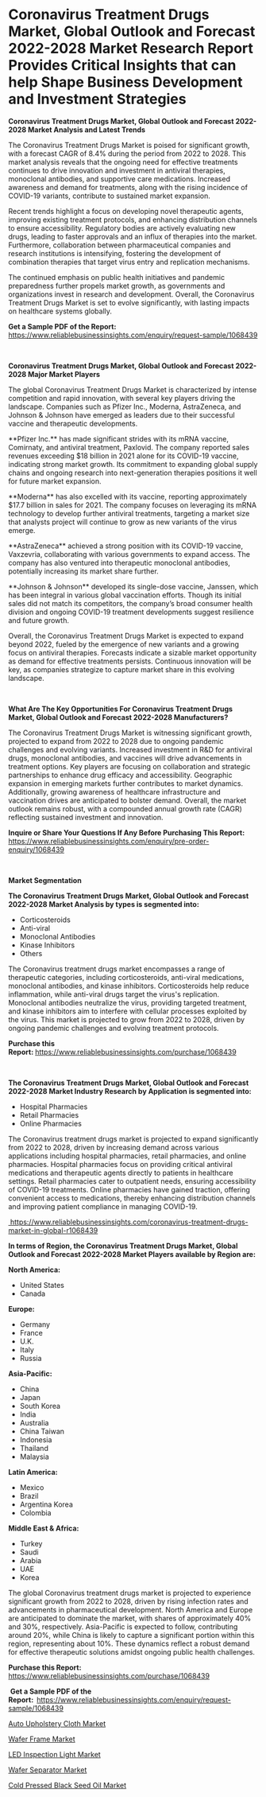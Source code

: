 <p><h1>Coronavirus Treatment Drugs Market, Global Outlook and Forecast 2022-2028 Market Research Report Provides Critical Insights that can help Shape Business Development and Investment Strategies</h1></p><p><strong>Coronavirus Treatment Drugs Market, Global Outlook and Forecast 2022-2028 Market Analysis and Latest Trends</strong></p>
<p><p>The Coronavirus Treatment Drugs Market is poised for significant growth, with a forecast CAGR of 8.4% during the period from 2022 to 2028. This market analysis reveals that the ongoing need for effective treatments continues to drive innovation and investment in antiviral therapies, monoclonal antibodies, and supportive care medications. Increased awareness and demand for treatments, along with the rising incidence of COVID-19 variants, contribute to sustained market expansion.</p><p>Recent trends highlight a focus on developing novel therapeutic agents, improving existing treatment protocols, and enhancing distribution channels to ensure accessibility. Regulatory bodies are actively evaluating new drugs, leading to faster approvals and an influx of therapies into the market. Furthermore, collaboration between pharmaceutical companies and research institutions is intensifying, fostering the development of combination therapies that target virus entry and replication mechanisms.</p><p>The continued emphasis on public health initiatives and pandemic preparedness further propels market growth, as governments and organizations invest in research and development. Overall, the Coronavirus Treatment Drugs Market is set to evolve significantly, with lasting impacts on healthcare systems globally.</p></p>
<p><strong>Get a Sample PDF of the Report:&nbsp;</strong> <a href="https://www.reliablebusinessinsights.com/enquiry/request-sample/1068439">https://www.reliablebusinessinsights.com/enquiry/request-sample/1068439</a></p>
<p>&nbsp;</p>
<p><strong>Coronavirus Treatment Drugs Market, Global Outlook and Forecast 2022-2028 Major Market Players</strong></p>
<p><p>The global Coronavirus Treatment Drugs Market is characterized by intense competition and rapid innovation, with several key players driving the landscape. Companies such as Pfizer Inc., Moderna, AstraZeneca, and Johnson & Johnson have emerged as leaders due to their successful vaccine and therapeutic developments.</p><p>**Pfizer Inc.** has made significant strides with its mRNA vaccine, Comirnaty, and antiviral treatment, Paxlovid. The company reported sales revenues exceeding $18 billion in 2021 alone for its COVID-19 vaccine, indicating strong market growth. Its commitment to expanding global supply chains and ongoing research into next-generation therapies positions it well for future market expansion.</p><p>**Moderna** has also excelled with its vaccine, reporting approximately $17.7 billion in sales for 2021. The company focuses on leveraging its mRNA technology to develop further antiviral treatments, targeting a market size that analysts project will continue to grow as new variants of the virus emerge.</p><p>**AstraZeneca** achieved a strong position with its COVID-19 vaccine, Vaxzevria, collaborating with various governments to expand access. The company has also ventured into therapeutic monoclonal antibodies, potentially increasing its market share further.</p><p>**Johnson & Johnson** developed its single-dose vaccine, Janssen, which has been integral in various global vaccination efforts. Though its initial sales did not match its competitors, the company’s broad consumer health division and ongoing COVID-19 treatment developments suggest resilience and future growth.</p><p>Overall, the Coronavirus Treatment Drugs Market is expected to expand beyond 2022, fueled by the emergence of new variants and a growing focus on antiviral therapies. Forecasts indicate a sizable market opportunity as demand for effective treatments persists. Continuous innovation will be key, as companies strategize to capture market share in this evolving landscape.</p></p>
<p>&nbsp;</p>
<p><strong>What Are The Key Opportunities For Coronavirus Treatment Drugs Market, Global Outlook and Forecast 2022-2028 Manufacturers?</strong></p>
<p><p>The Coronavirus Treatment Drugs Market is witnessing significant growth, projected to expand from 2022 to 2028 due to ongoing pandemic challenges and evolving variants. Increased investment in R&D for antiviral drugs, monoclonal antibodies, and vaccines will drive advancements in treatment options. Key players are focusing on collaboration and strategic partnerships to enhance drug efficacy and accessibility. Geographic expansion in emerging markets further contributes to market dynamics. Additionally, growing awareness of healthcare infrastructure and vaccination drives are anticipated to bolster demand. Overall, the market outlook remains robust, with a compounded annual growth rate (CAGR) reflecting sustained investment and innovation.</p></p>
<p><strong>Inquire or Share Your Questions If Any Before Purchasing This Report:</strong> <a href="https://www.reliablebusinessinsights.com/enquiry/pre-order-enquiry/1068439">https://www.reliablebusinessinsights.com/enquiry/pre-order-enquiry/1068439</a></p>
<p>&nbsp;</p>
<p><strong>Market Segmentation</strong></p>
<p><strong>The Coronavirus Treatment Drugs Market, Global Outlook and Forecast 2022-2028 Market Analysis by types is segmented into:</strong></p>
<p><ul><li>Corticosteroids</li><li>Anti-viral</li><li>Monoclonal Antibodies</li><li>Kinase Inhibitors</li><li>Others</li></ul></p>
<p><p>The Coronavirus treatment drugs market encompasses a range of therapeutic categories, including corticosteroids, anti-viral medications, monoclonal antibodies, and kinase inhibitors. Corticosteroids help reduce inflammation, while anti-viral drugs target the virus's replication. Monoclonal antibodies neutralize the virus, providing targeted treatment, and kinase inhibitors aim to interfere with cellular processes exploited by the virus. This market is projected to grow from 2022 to 2028, driven by ongoing pandemic challenges and evolving treatment protocols.</p></p>
<p><strong>Purchase this Report:&nbsp;</strong><a href="https://www.reliablebusinessinsights.com/purchase/1068439">https://www.reliablebusinessinsights.com/purchase/1068439</a></p>
<p>&nbsp;</p>
<p><strong>The Coronavirus Treatment Drugs Market, Global Outlook and Forecast 2022-2028 Market Industry Research by Application is segmented into:</strong></p>
<p><ul><li>Hospital Pharmacies</li><li>Retail Pharmacies</li><li>Online Pharmacies</li></ul></p>
<p><p>The Coronavirus treatment drugs market is projected to expand significantly from 2022 to 2028, driven by increasing demand across various applications including hospital pharmacies, retail pharmacies, and online pharmacies. Hospital pharmacies focus on providing critical antiviral medications and therapeutic agents directly to patients in healthcare settings. Retail pharmacies cater to outpatient needs, ensuring accessibility of COVID-19 treatments. Online pharmacies have gained traction, offering convenient access to medications, thereby enhancing distribution channels and improving patient compliance in managing COVID-19.</p></p>
<p><a href="https://www.reliablebusinessinsights.com/coronavirus-treatment-drugs-market-in-global-r1068439">&nbsp;https://www.reliablebusinessinsights.com/coronavirus-treatment-drugs-market-in-global-r1068439</a></p>
<p><strong>In terms of Region, the Coronavirus Treatment Drugs Market, Global Outlook and Forecast 2022-2028 Market Players available by Region are:</strong></p>
<p>
    <p> <strong> North America: </strong>
        <ul>
            <li>United States</li>
            <li>Canada</li>
        </ul>
        </p> 
    <p> <strong> Europe: </strong>
        <ul>
            <li>Germany</li>
            <li>France</li>
            <li>U.K.</li>
            <li>Italy</li>
            <li>Russia</li>
        </ul>
        </p> 
    <p> <strong> Asia-Pacific: </strong>
        <ul>
            <li>China</li>
            <li>Japan</li>
            <li>South Korea</li>
            <li>India</li>
            <li>Australia</li>
            <li>China Taiwan</li>
            <li>Indonesia</li>
            <li>Thailand</li>
            <li>Malaysia</li>
        </ul>
        </p> 
    <p> <strong> Latin America: </strong>
        <ul>
            <li>Mexico</li>
            <li>Brazil</li>
            <li>Argentina Korea</li>
            <li>Colombia</li>
        </ul>
        </p> 
    <p> <strong> Middle East & Africa: </strong>
        <ul>
            <li>Turkey</li>
            <li>Saudi</li>
            <li>Arabia</li>
            <li>UAE</li>
            <li>Korea</li>
        </ul>
    </p>
    </p>
<p><p>The global Coronavirus treatment drugs market is projected to experience significant growth from 2022 to 2028, driven by rising infection rates and advancements in pharmaceutical development. North America and Europe are anticipated to dominate the market, with shares of approximately 40% and 30%, respectively. Asia-Pacific is expected to follow, contributing around 20%, while China is likely to capture a significant portion within this region, representing about 10%. These dynamics reflect a robust demand for effective therapeutic solutions amidst ongoing public health challenges.</p></p>
<p><strong>Purchase this Report: </strong><a href="https://www.reliablebusinessinsights.com/purchase/1068439">https://www.reliablebusinessinsights.com/purchase/1068439</a></p>
<p>&nbsp;<strong>Get a Sample PDF of the Report:&nbsp;&nbsp;</strong><a href="https://www.reliablebusinessinsights.com/enquiry/request-sample/1068439">https://www.reliablebusinessinsights.com/enquiry/request-sample/1068439</a></p>
<p><strong></strong></p>
<p><p><a href="https://www.linkedin.com/pulse/auto-upholstery-cloth-market-growth-outlook-from-2024-2031-projecting-bvzxc?trackingId=XUVK9K2bRUeBVxexZ5XAWA%3D%3D">Auto Upholstery Cloth Market</a></p><p><a href="https://www.linkedin.com/pulse/wafer-frame-industry-sector-market-dynamics-future-scenarios-arzve?trackingId=i8wqz0vLRt20DqoqWEXIHQ%3D%3D">Wafer Frame Market</a></p><p><a href="https://www.linkedin.com/pulse/exploring-led-inspection-light-market-dynamics-revenue-analysis-vexre?trackingId=ny%2F6RUdmQdOejF7ZEjIAIQ%3D%3D">LED Inspection Light Market</a></p><p><a href="https://www.linkedin.com/pulse/wafer-separator-market-analysis-report-global-insights-region-hkd1e?trackingId=Y4AqXZafROa83zPhma7iGg%3D%3D">Wafer Separator Market</a></p><p><a href="https://www.linkedin.com/pulse/insights-cold-pressed-black-seed-oil-market-share-competitive-oeype?trackingId=5tVSU1kISZOasVL%2FzXe3bg%3D%3D">Cold Pressed Black Seed Oil Market</a></p></p>
